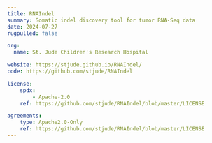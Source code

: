 ```yaml
---
title: RNAIndel
summary: Somatic indel discovery tool for tumor RNA-Seq data
date: 2024-07-27
rugpulled: false

org:
  name: St. Jude Children's Research Hospital

website: https://stjude.github.io/RNAIndel/
code: https://github.com/stjude/RNAIndel

license:
    spdx:
        - Apache-2.0
    ref: https://github.com/stjude/RNAIndel/blob/master/LICENSE

agreements:
    type: Apache2.0-Only
    ref: https://github.com/stjude/RNAIndel/blob/master/LICENSE
---
```

